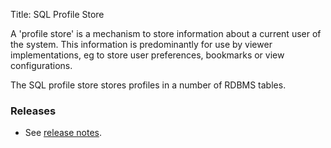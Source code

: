 Title: SQL Profile Store

A 'profile store' is a mechanism to store information about a current user of the system. This information is predominantly for use by viewer implementations, eg to store user preferences, bookmarks or view configurations.

The SQL profile store stores profiles in a number of RDBMS tables.

### Releases

- See [release notes](release-notes/about.html).
